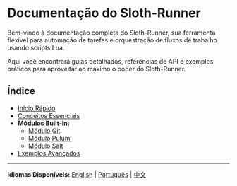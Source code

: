 # Documentação do Sloth-Runner

Bem-vindo à documentação completa do Sloth-Runner, sua ferramenta flexível para automação de tarefas e orquestração de fluxos de trabalho usando scripts Lua.

Aqui você encontrará guias detalhados, referências de API e exemplos práticos para aproveitar ao máximo o poder do Sloth-Runner.

## Índice

*   [Início Rápido](./getting-started.md)
*   [Conceitos Essenciais](./core-concepts.md)
*   **Módulos Built-in:**
    *   [Módulo Git](./modules/git.md)
    *   [Módulo Pulumi](./modules/pulumi.md)
    *   [Módulo Salt](./modules/salt.md)
*   [Exemplos Avançados](./advanced-examples.md)

---
**Idiomas Disponíveis:**
[English](../en/index.md) | [Português](./index.md) | [中文](../zh/index.md)